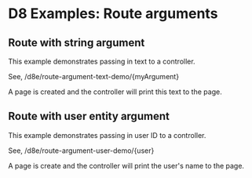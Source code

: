 # D8 Examples: Route arguments

## Route with string argument

This example demonstrates passing in text to a controller.

See, /d8e/route-argument-text-demo/{myArgument}

A page is created and the controller will print this text to the page.

## Route with user entity argument

This example demonstrates passing in user ID to a controller.

See, /d8e/route-argument-user-demo/{user}

A page is create and the controller will print the user's name to the page.
